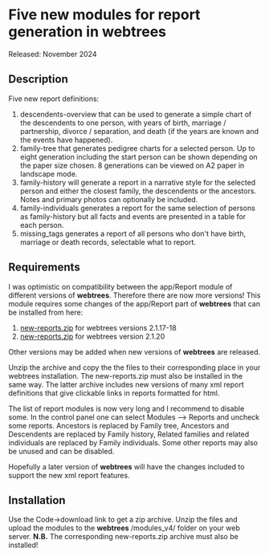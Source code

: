 #  Five new modules for report generation in webtrees

Released: November 2024

## Description

Five new report definitions:
1. descendents-overview that can be used to generate a simple chart of the descendents to one person, with years of birth, marriage / partnership, divorce / separation, and death (if the years are known and the events have happened).
2. family-tree that generates pedigree charts for a selected person. Up to eight generation including the start person can be shown depending on the paper size chosen. 8 generations can be viewed on A2 paper in landscape mode.
3. family-history will generate a report in a narrative style for the selected person and either the closest family, the descendents or the ancestors. Notes and primary photos can optionally be included.
4. family-individuals generates a report for the same selection of persons as family-history but all facts and events are presented in a table for each person.
5. missing_tags generates a report of all persons who don't have birth, marriage or death records, selectable what to report.

## Requirements

I was optimistic on compatibility between the app/Report module of different versions of **webtrees**. Therefore there are now more versions!
This module requires some changes of the app/Report part of **webtrees** that can be installed from here:
1. <a href="https://github.com/sevtor/modules/releases/download/v1.0.1/new-reports.zip">new-reports.zip</a> for webtrees versions 2.1.17-18
2. <a href="https://github.com/sevtor/modules/releases/download/v1.0.2/new-reports-v3.zip">new-reports.zip</a> for webtrees version 2.1.20

Other versions may be added when new versions of **webtrees** are released.

Unzip the archive and copy the the files to their corresponding place in your webtrees installation. The new-reports.zip must also be installed in the same way. The latter archive includes new versions of many xml report definitions that give clickable links in reports formatted for html.

The list of report modules is now very long and I recommend to disable some. In the control panel one can select Modules --> Reports and uncheck some reports. Ancestors is replaced by Family tree, Ancestors and Descendents are replaced by Family history, Related families and related individuals are replaced by Family individuals. Some other reports may also be unused and can be disabled.

Hopefully a later version of **webtrees** will have the changes included to support the new xml report features.

## Installation

Use the Code->download link to get a zip archive. Unzip the files and upload the modules to the **webtrees** /modules_v4/ folder on your web server. **N.B.** The corresponding new-reports.zip archive must also be installed!
